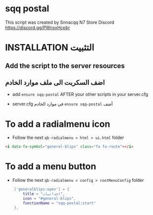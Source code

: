 # sqq postal

This script was created by Snnacqq
N7 Store Discord https://discord.gg/PWnxxHcpbr

# INSTALLATION التثبيت

## Add the script to the server resources
## اضف السكربت الى ملف موارد الخادم
- add `ensure sqq-postal` AFTER your other scripts in your server.cfg

- server.cfg في موارد الخادم `ensure sqq-postal` أضف

# To add a radialmenu icon
- Follow the next `qb-radialmenu > html > ui.html` folder

```HTML
<i data-fa-symbol="general-blips" class="fa fa-route"></i>
```

# To add a menu button
- Follow the next `qb-radialmenu > config > rootMenuConfig` folder

```LUA
    ['generalblips:open'] = {
        title = "احداثيات",
        icon = "#general-blips",
        functionName = "sqq-postal:start"
    },
```
